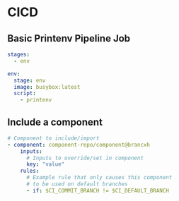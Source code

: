 

# CICD


## Basic Printenv Pipeline Job

```yaml
stages:
  - env

env:
  stage: env
  image: busybox:latest
  script:
    - printenv
```

## Include a component

```yaml
# Component to include/import
- component: component-repo/component@brancxh
    inputs:
      # Inputs to override/set in component
      key: "value"
    rules:
      # Example rule that only causes this component
      # to be used on default branches
      - if: $CI_COMMIT_BRANCH != $CI_DEFAULT_BRANCH
```

